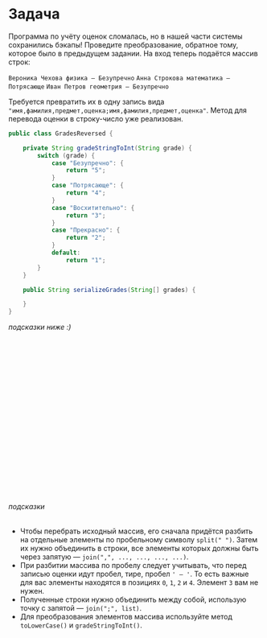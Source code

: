 # Задача

Программа по учёту оценок сломалась, но в нашей части системы сохранились бэкапы! Проведите преобразование, обратное
тому, которое было в предыдущем задании. На вход теперь подаётся массив строк:

`Вероника Чехова физика — Безупречно`
`Анна Строкова математика — Потрясающе`
`Иван Петров геометрия — Безупречно`

Требуется превратить их в одну запись вида `"имя,фамилия,предмет,оценка;имя,фамилия,предмет,оценка"`. Метод для перевода
оценки в строку-число уже реализован.

```java
public class GradesReversed {

    private String gradeStringToInt(String grade) {
        switch (grade) {
            case "Безупречно": {
                return "5";
            }
            case "Потрясающе": {
                return "4";
            }
            case "Восхитительно": {
                return "3";
            }
            case "Прекрасно": {
                return "2";
            }
            default:
                return "1";
        }
    }

    public String serializeGrades(String[] grades) {

    }
}
```

_подсказки ниже :)_

<br><br><br><br><br><br><br><br><br><br><br><br><br><br><br><br><br><br>

###### подсказки

- Чтобы перебрать исходный массив, его сначала придётся разбить на отдельные элементы по пробельному символу `split(" ")`.
  Затем их нужно объединить в строки, все элементы которых должны быть через запятую — `join(",", ..., ..., ..., ...)`.
- При разбитии массива по пробелу следует учитывать, что перед записью оценки идут пробел, тире, пробел `' — '`. То есть
  важные для вас элементы находятся в позициях `0`, `1`, `2` и `4`. Элемент `3` вам не нужен.
- Полученные строки нужно объединить между собой, использую точку с запятой — `join(";", list)`.
- Для преобразования элементов массива используйте метод `toLowerCase()` и `gradeStringToInt()`.